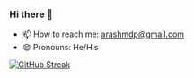 ### Hi there 👋

- 📫 How to reach me: arashmdp@gmail.com
- 😄 Pronouns: He/His

[![GitHub Streak](http://github-readme-streak-stats.herokuapp.com?user=arashmpr&theme=dark&background=000000)](https://git.io/streak-stats)


